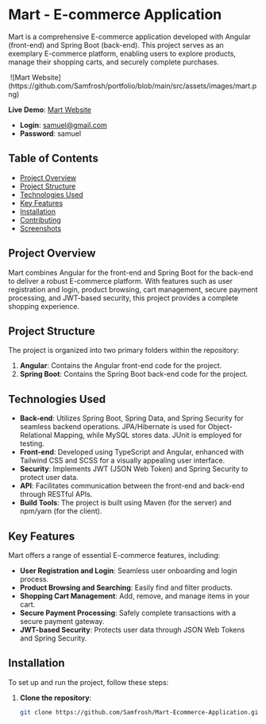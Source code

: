# Mart - E-commerce Application

Mart is a comprehensive E-commerce application developed with Angular (front-end) and Spring Boot (back-end). This project serves as an exemplary E-commerce platform, enabling users to explore products, manage their shopping carts, and securely complete purchases.

<img src="https://github.com/Samfrosh/portfolio/blob/main/src/assets/images/mart.png" alt="">
![Mart Website](https://github.com/Samfrosh/portfolio/blob/main/src/assets/images/mart.png)

**Live Demo**: [Mart Website](https://mart-s.netlify.app/)
- **Login**: samuel@gmail.com
- **Password**: samuel

## Table of Contents

- [Project Overview](#project-overview)
- [Project Structure](#project-structure)
- [Technologies Used](#technologies-used)
- [Key Features](#key-features)
- [Installation](#installation)
- [Contributing](#contributing)
- [Screenshots](#screenshots)

## Project Overview

Mart combines Angular for the front-end and Spring Boot for the back-end to deliver a robust E-commerce platform. With features such as user registration and login, product browsing, cart management, secure payment processing, and JWT-based security, this project provides a complete shopping experience.

## Project Structure

The project is organized into two primary folders within the repository:

1. **Angular**: Contains the Angular front-end code for the project.
2. **Spring Boot**: Contains the Spring Boot back-end code for the project.

## Technologies Used

- **Back-end**: Utilizes Spring Boot, Spring Data, and Spring Security for seamless backend operations. JPA/Hibernate is used for Object-Relational Mapping, while MySQL stores data. JUnit is employed for testing.
- **Front-end**: Developed using TypeScript and Angular, enhanced with Tailwind CSS and SCSS for a visually appealing user interface.
- **Security**: Implements JWT (JSON Web Token) and Spring Security to protect user data.
- **API**: Facilitates communication between the front-end and back-end through RESTful APIs.
- **Build Tools**: The project is built using Maven (for the server) and npm/yarn (for the client).

## Key Features

Mart offers a range of essential E-commerce features, including:

- **User Registration and Login**: Seamless user onboarding and login process.
- **Product Browsing and Searching**: Easily find and filter products.
- **Shopping Cart Management**: Add, remove, and manage items in your cart.
- **Secure Payment Processing**: Safely complete transactions with a secure payment gateway.
- **JWT-based Security**: Protects user data through JSON Web Tokens and Spring Security.

## Installation

To set up and run the project, follow these steps:

1. **Clone the repository**:

   ```bash
   git clone https://github.com/Samfrosh/Mart-Ecommerce-Application.git
